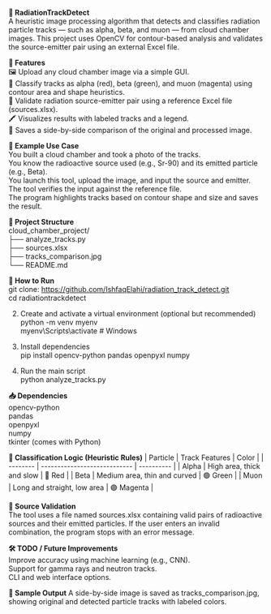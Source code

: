 **🔬 RadiationTrackDetect**<br>
A heuristic image processing algorithm that detects and classifies radiation particle tracks — such as alpha, beta, and muon — from cloud chamber images. This project uses OpenCV for contour-based analysis and validates the source-emitter pair using an external Excel file.
<br>

**📌 Features**<br>
🖼️ Upload any cloud chamber image via a simple GUI.<br>
🧠 Classify tracks as alpha (red), beta (green), and muon (magenta) using contour area and shape heuristics.<br>
📄 Validate radiation source-emitter pair using a reference Excel file (sources.xlsx).<br>
🖍️ Visualizes results with labeled tracks and a legend.<br>
📸 Saves a side-by-side comparison of the original and processed image.<br>


**🧪 Example Use Case**<br>
You built a cloud chamber and took a photo of the tracks.<br>
You know the radioactive source used (e.g., Sr-90) and its emitted particle (e.g., Beta).<br>
You launch this tool, upload the image, and input the source and emitter.<br>
The tool verifies the input against the reference file.<br>
The program highlights tracks based on contour shape and size and saves the result.<br>

**📂 Project Structure**<br>
cloud_chamber_project/<br>
├── analyze_tracks.py<br>
├── sources.xlsx<br>
├── tracks_comparison.jpg<br>
└── README.md<br>


**🚀 How to Run**<br>
git clone: https://github.com/IshfaqElahi/radiation_track_detect.git<br>
cd radiationtrackdetect<br>

2. Create and activate a virtual environment (optional but recommended)<br>
python -m venv myenv<br>
myenv\Scripts\activate  # Windows<br>

3. Install dependencies<br>
pip install opencv-python pandas openpyxl numpy<br>

4. Run the main script<br>
python analyze_tracks.py<br>


**📥 Dependencies**<br>
  opencv-python<br>
  pandas<br>
  openpyxl<br>
  numpy<br>
  tkinter (comes with Python)<br>


**🧠 Classification Logic (Heuristic Rules)**
| Particle | Track Features               | Color      |
| -------- | ---------------------------- | ---------- |
| Alpha    | High area, thick and slow    | 🔴 Red     |
| Beta     | Medium area, thin and curved | 🟢 Green   |
| Muon     | Long and straight, low area  | 🟣 Magenta |


**📘 Source Validation**<br>
The tool uses a file named sources.xlsx containing valid pairs of radioactive sources and their emitted particles. If the user enters an invalid combination, the program stops with an error message.<br>

**🛠️ TODO / Future Improvements** <br>
	Improve accuracy using machine learning (e.g., CNN).<br>
	Support for gamma rays and neutron tracks.<br>
	CLI and web interface options.<br>


**📸 Sample Output**
A side-by-side image is saved as tracks_comparison.jpg, showing original and detected particle tracks with labeled colors.


